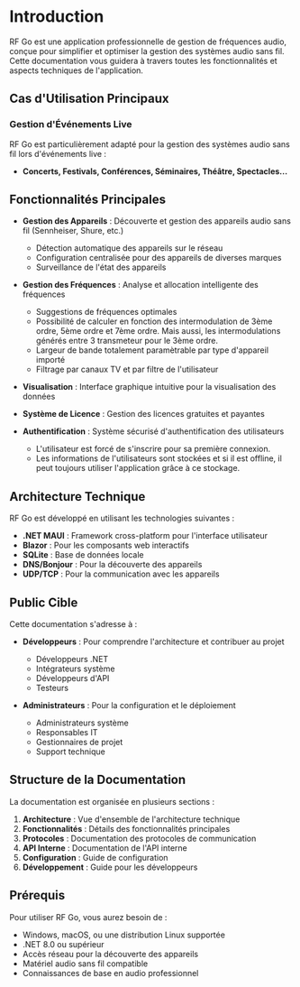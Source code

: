 # Introduction

RF Go est une application professionnelle de gestion de fréquences audio, conçue pour simplifier et optimiser la gestion des systèmes audio sans fil. Cette documentation vous guidera à travers toutes les fonctionnalités et aspects techniques de l'application.

## Cas d'Utilisation Principaux

### Gestion d'Événements Live

RF Go est particulièrement adapté pour la gestion des systèmes audio sans fil lors d'événements live :

- **Concerts, Festivals, Conférences, Séminaires, Théâtre, Spectacles...**

## Fonctionnalités Principales

- **Gestion des Appareils** : Découverte et gestion des appareils audio sans fil (Sennheiser, Shure, etc.)
  - Détection automatique des appareils sur le réseau
  - Configuration centralisée pour des appareils de diverses marques
  - Surveillance de l'état des appareils

- **Gestion des Fréquences** : Analyse et allocation intelligente des fréquences
  - Suggestions de fréquences optimales
  - Possibilité de calculer en fonction des intermodulation de 3ème ordre, 5ème ordre et 7ème ordre. Mais aussi, les intermodulations générés entre 3 transmeteur pour le 3ème ordre.
  - Largeur de bande totalement paramètrable par type d'appareil importé
  - Filtrage par canaux TV et par filtre de l'utilisateur

- **Visualisation** : Interface graphique intuitive pour la visualisation des données

- **Système de Licence** : Gestion des licences gratuites et payantes

- **Authentification** : Système sécurisé d'authentification des utilisateurs
  - L'utilisateur est forcé de s'inscrire pour sa première connexion.
  - Les informations de l'utilisateurs sont stockées et si il est offline, il peut toujours utiliser l'application grâce à ce stockage.

## Architecture Technique

RF Go est développé en utilisant les technologies suivantes :

- **.NET MAUI** : Framework cross-platform pour l'interface utilisateur
- **Blazor** : Pour les composants web interactifs
- **SQLite** : Base de données locale
- **DNS/Bonjour** : Pour la découverte des appareils
- **UDP/TCP** : Pour la communication avec les appareils

## Public Cible

Cette documentation s'adresse à :

- **Développeurs** : Pour comprendre l'architecture et contribuer au projet
  - Développeurs .NET
  - Intégrateurs système
  - Développeurs d'API
  - Testeurs

- **Administrateurs** : Pour la configuration et le déploiement
  - Administrateurs système
  - Responsables IT
  - Gestionnaires de projet
  - Support technique

## Structure de la Documentation

La documentation est organisée en plusieurs sections :

1. **Architecture** : Vue d'ensemble de l'architecture technique
2. **Fonctionnalités** : Détails des fonctionnalités principales
3. **Protocoles** : Documentation des protocoles de communication
4. **API Interne** : Documentation de l'API interne
5. **Configuration** : Guide de configuration
6. **Développement** : Guide pour les développeurs

## Prérequis

Pour utiliser RF Go, vous aurez besoin de :

- Windows, macOS, ou une distribution Linux supportée
- .NET 8.0 ou supérieur
- Accès réseau pour la découverte des appareils
- Matériel audio sans fil compatible
- Connaissances de base en audio professionnel
